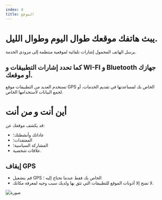 ```yaml
---
index: 4
title: ‮الموقع
---
```

# يبث هاتفك موقعك طوال اليوم وطوال الليل.

يرسل الهاتف المحمول إشارات تلقائية لموقعية منتظمة إلى مزودي الخدمة.

## كما تحدد إشارات التطبيقات و WI-FI و Bluetooth جهازك أو موقعك.

تستخدم العديد من التطبيقات موقع GPS الخاص بك لمساعدتها في تقديم الخدمات، أو لجمع البيانات لاستخدامها الخاص.

# أين أنت و *من* أنت

قد يكشف موقعك عن:

*   عاداتك وأنشطتك؛
*   المعتقدات؛
*   المشاركة السياسية؛
*   علاقات شخصية.

## إيقاف GPS 

*   قم بتشغيل GPS الخاص بك فقط عندما تحتاج إليه ؛
*   لا تمنح إلا أذونات الموقع للتطبيقات التي تثق بها ولديك سبب وجيه لمعرفة مكانك.

![صورة](mobile4.png)